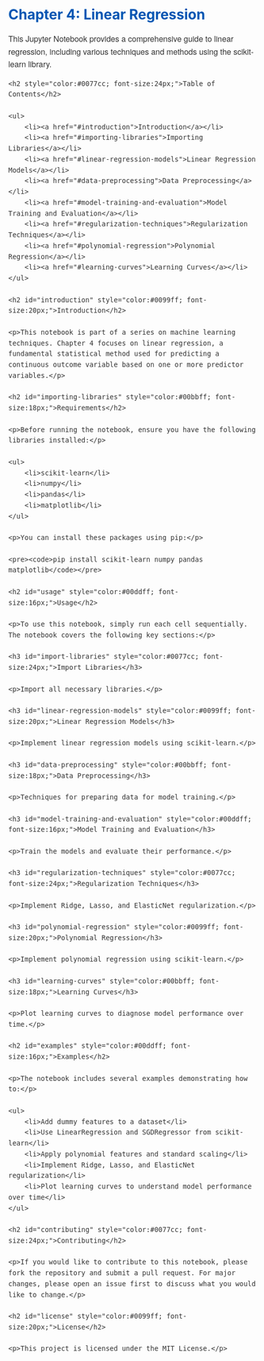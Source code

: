<h1 style="color:#0056b3; font-size:28px;">Chapter 4: Linear Regression</h1>

<div style="font-family: 'Helvetica Neue', Helvetica, Arial, sans-serif; font-size: 16px; color: #333333; line-height: 1.6;">
    <p>This Jupyter Notebook provides a comprehensive guide to linear regression, including various techniques and methods using the scikit-learn library.</p>

    <h2 style="color:#0077cc; font-size:24px;">Table of Contents</h2>

    <ul>
        <li><a href="#introduction">Introduction</a></li>
        <li><a href="#importing-libraries">Importing Libraries</a></li>
        <li><a href="#linear-regression-models">Linear Regression Models</a></li>
        <li><a href="#data-preprocessing">Data Preprocessing</a></li>
        <li><a href="#model-training-and-evaluation">Model Training and Evaluation</a></li>
        <li><a href="#regularization-techniques">Regularization Techniques</a></li>
        <li><a href="#polynomial-regression">Polynomial Regression</a></li>
        <li><a href="#learning-curves">Learning Curves</a></li>
    </ul>

    <h2 id="introduction" style="color:#0099ff; font-size:20px;">Introduction</h2>

    <p>This notebook is part of a series on machine learning techniques. Chapter 4 focuses on linear regression, a fundamental statistical method used for predicting a continuous outcome variable based on one or more predictor variables.</p>

    <h2 id="importing-libraries" style="color:#00bbff; font-size:18px;">Requirements</h2>

    <p>Before running the notebook, ensure you have the following libraries installed:</p>

    <ul>
        <li>scikit-learn</li>
        <li>numpy</li>
        <li>pandas</li>
        <li>matplotlib</li>
    </ul>

    <p>You can install these packages using pip:</p>

    <pre><code>pip install scikit-learn numpy pandas matplotlib</code></pre>

    <h2 id="usage" style="color:#00ddff; font-size:16px;">Usage</h2>

    <p>To use this notebook, simply run each cell sequentially. The notebook covers the following key sections:</p>

    <h3 id="import-libraries" style="color:#0077cc; font-size:24px;">Import Libraries</h3>

    <p>Import all necessary libraries.</p>

    <h3 id="linear-regression-models" style="color:#0099ff; font-size:20px;">Linear Regression Models</h3>

    <p>Implement linear regression models using scikit-learn.</p>

    <h3 id="data-preprocessing" style="color:#00bbff; font-size:18px;">Data Preprocessing</h3>

    <p>Techniques for preparing data for model training.</p>

    <h3 id="model-training-and-evaluation" style="color:#00ddff; font-size:16px;">Model Training and Evaluation</h3>

    <p>Train the models and evaluate their performance.</p>

    <h3 id="regularization-techniques" style="color:#0077cc; font-size:24px;">Regularization Techniques</h3>

    <p>Implement Ridge, Lasso, and ElasticNet regularization.</p>

    <h3 id="polynomial-regression" style="color:#0099ff; font-size:20px;">Polynomial Regression</h3>

    <p>Implement polynomial regression using scikit-learn.</p>

    <h3 id="learning-curves" style="color:#00bbff; font-size:18px;">Learning Curves</h3>

    <p>Plot learning curves to diagnose model performance over time.</p>

    <h2 id="examples" style="color:#00ddff; font-size:16px;">Examples</h2>

    <p>The notebook includes several examples demonstrating how to:</p>

    <ul>
        <li>Add dummy features to a dataset</li>
        <li>Use LinearRegression and SGDRegressor from scikit-learn</li>
        <li>Apply polynomial features and standard scaling</li>
        <li>Implement Ridge, Lasso, and ElasticNet regularization</li>
        <li>Plot learning curves to understand model performance over time</li>
    </ul>

    <h2 id="contributing" style="color:#0077cc; font-size:24px;">Contributing</h2>

    <p>If you would like to contribute to this notebook, please fork the repository and submit a pull request. For major changes, please open an issue first to discuss what you would like to change.</p>

    <h2 id="license" style="color:#0099ff; font-size:20px;">License</h2>

    <p>This project is licensed under the MIT License.</p>
</div>
